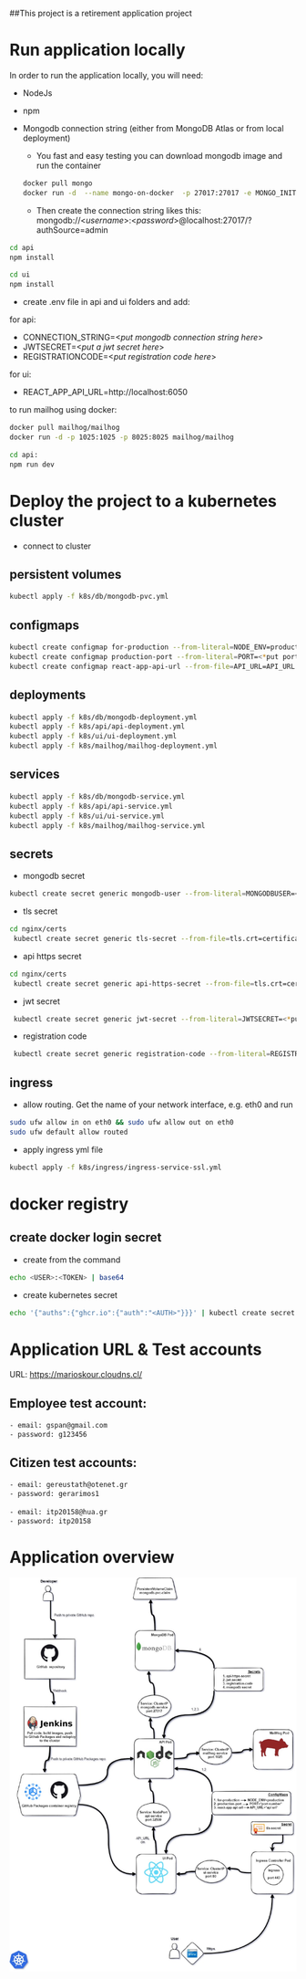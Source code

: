 ##This project is a retirement application project

# Run application locally

In order to run the application locally, you will need:

- NodeJs
- npm
- Mongodb connection string (either from MongoDB Atlas or from local deployment)
	- You fast and easy testing you can download mongodb image and run the container
	
	```bash
	docker pull mongo
	docker run -d  --name mongo-on-docker  -p 27017:27017 -e MONGO_INITDB_ROOT_USERNAME=<_put mongodb username here_> -e MONGO_INITDB_ROOT_PASSWORD=<_put mongodb password string here_>

	```

	- Then create the connection string likes this: mongodb://<_username_>:<_password_>@localhost:27017/?authSource=admin

```bash
cd api
npm install
```

```bash
cd ui
npm install
```

- create .env file in api and ui folders and add:

for api:

- CONNECTION_STRING=<_put mongodb connection string here_>
- JWTSECRET=<_put a jwt secret here_>
- REGISTRATIONCODE=<_put registration code here_>

for ui:

- REACT_APP_API_URL=http://localhost:6050

to run mailhog using docker:

```bash
docker pull mailhog/mailhog
docker run -d -p 1025:1025 -p 8025:8025 mailhog/mailhog
```

```bash
cd api:
npm run dev
```

# Deploy the project to a kubernetes cluster

- connect to cluster

## persistent volumes

```bash
kubectl apply -f k8s/db/mongodb-pvc.yml
```

## configmaps

```bash
kubectl create configmap for-production --from-literal=NODE_ENV=production
kubectl create configmap production-port --from-literal=PORT=<*put port number here*>
kubectl create configmap react-app-api-url --from-file=API_URL=API_URL.txt


```

## deployments

```bash
kubectl apply -f k8s/db/mongodb-deployment.yml
kubectl apply -f k8s/api/api-deployment.yml
kubectl apply -f k8s/ui/ui-deployment.yml
kubectl apply -f k8s/mailhog/mailhog-deployment.yml
```

## services

```bash
kubectl apply -f k8s/db/mongodb-service.yml
kubectl apply -f k8s/api/api-service.yml
kubectl apply -f k8s/ui/ui-service.yml
kubectl apply -f k8s/mailhog/mailhog-service.yml

```

## secrets

- mongodb secret

```bash
kubectl create secret generic mongodb-user --from-literal=MONGODBUSER=<*put username here*> --from-literal=MONGODBPASSWORD=<*put password here*>
```

- tls secret

```bash
cd nginx/certs
 kubectl create secret generic tls-secret --from-file=tls.crt=certificate.crt --from-file=tls.key=private.key --from-file=ca.crt=ca_bundle.crt
```

- api https secret

```bash
cd nginx/certs
 kubectl create secret generic api-https-secret --from-file=tls.crt=certificate.crt --from-file=tls.key=private.key
```

- jwt secret

```bash
 kubectl create secret generic jwt-secret --from-literal=JWTSECRET=<*put a jwt secret here*>
```

- registration code

```bash
 kubectl create secret generic registration-code --from-literal=REGISTRATIONCODE=<*put a registration code here*>
```

## ingress

- allow routing. Get the name of your network interface, e.g. eth0 and run

```bash
sudo ufw allow in on eth0 && sudo ufw allow out on eth0
sudo ufw default allow routed
```

- apply ingress yml file

```bash
kubectl apply -f k8s/ingress/ingress-service-ssl.yml
```

# docker registry

## create docker login secret

- create <AUTH> from the command

```bash
echo <USER>:<TOKEN> | base64
```

- create kubernetes secret

```bash
echo '{"auths":{"ghcr.io":{"auth":"<AUTH>"}}}' | kubectl create secret generic dockerconfigjson-github-com --type=kubernetes.io/dockerconfigjson --from-file=.dockerconfigjson=/dev/stdin
```

# Application URL & Test accounts

URL: https://marioskour.cloudns.cl/

## Employee test account:

	- email: gspan@gmail.com
	- password: g123456

## Citizen test accounts:

	- email: gereustath@otenet.gr
	- password: gerarimos1

	- email: itp20158@hua.gr
	- password: itp20158

## 


# Application overview

![Alt text](img/app_overview.jpg?raw=true "Application overview")
